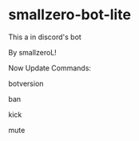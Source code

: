 # smallzero-bot-lite

This a in discord's bot

By smallzeroL!

Now Update Commands:

botversion

ban

kick

mute
